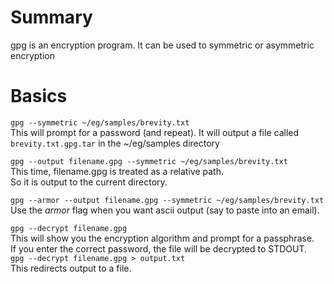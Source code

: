 # Summary

gpg is an encryption program.
It can be used to symmetric or asymmetric encryption

# Basics

`gpg --symmetric ~/eg/samples/brevity.txt`  
This will prompt for a password (and repeat). It will output a file called  
`brevity.txt.gpg.tar` in the ~/eg/samples directory

`gpg --output filename.gpg --symmetric ~/eg/samples/brevity.txt`  
This time, filename.gpg is treated as a relative path.  
So it is output to the current directory.

`gpg --armor --output filename.gpg --symmetric ~/eg/samples/brevity.txt`  
Use the *armor* flag when you want ascii output (say to paste into an email).

`gpg --decrypt filename.gpg`  
This will show you the encryption algorithm and prompt for a passphrase.  
If you enter the correct password, the file will be decrypted to STDOUT.  
`gpg --decrypt filename.gpg > output.txt`  
This redirects output to a file.  
